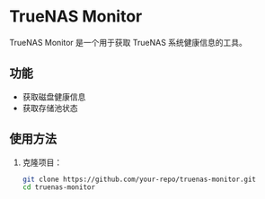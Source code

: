 # TrueNAS Monitor

TrueNAS Monitor 是一个用于获取 TrueNAS 系统健康信息的工具。

## 功能
- 获取磁盘健康信息
- 获取存储池状态

## 使用方法
1. 克隆项目：
   ```bash
   git clone https://github.com/your-repo/truenas-monitor.git
   cd truenas-monitor